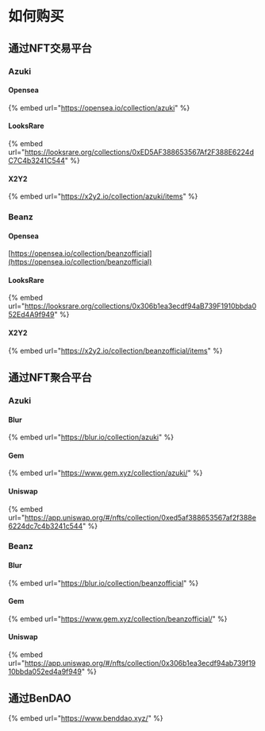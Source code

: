 # 如何购买

## 通过NFT交易平台

### Azuki

#### Opensea

{% embed url="https://opensea.io/collection/azuki" %}

#### LooksRare

{% embed url="https://looksrare.org/collections/0xED5AF388653567Af2F388E6224dC7C4b3241C544" %}

#### X2Y2

{% embed url="https://x2y2.io/collection/azuki/items" %}

### Beanz

#### Opensea

[https://opensea.io/collection/beanzofficial](https://opensea.io/collection/beanzofficial)

#### LooksRare

{% embed url="https://looksrare.org/collections/0x306b1ea3ecdf94aB739F1910bbda052Ed4A9f949" %}

#### X2Y2

{% embed url="https://x2y2.io/collection/beanzofficial/items" %}



## 通过NFT聚合平台

### Azuki

#### Blur

{% embed url="https://blur.io/collection/azuki" %}

#### Gem

{% embed url="https://www.gem.xyz/collection/azuki/" %}

#### Uniswap

{% embed url="https://app.uniswap.org/#/nfts/collection/0xed5af388653567af2f388e6224dc7c4b3241c544" %}

### Beanz

#### Blur

{% embed url="https://blur.io/collection/beanzofficial" %}

#### Gem

{% embed url="https://www.gem.xyz/collection/beanzofficial/" %}

#### Uniswap

{% embed url="https://app.uniswap.org/#/nfts/collection/0x306b1ea3ecdf94ab739f1910bbda052ed4a9f949" %}

## 通过BenDAO

{% embed url="https://www.benddao.xyz/" %}

